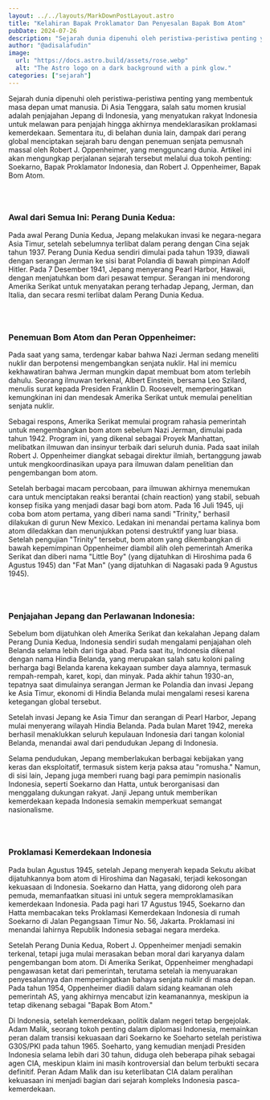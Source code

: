 ```yaml
---
layout: ../../layouts/MarkDownPostLayout.astro
title: "Kelahiran Bapak Proklamator Dan Penyesalan Bapak Bom Atom"
pubDate: 2024-07-26
description: "Sejarah dunia dipenuhi oleh peristiwa-peristiwa penting yang membentuk masa depan umat manusia. Di Asia Tenggara, salah satu momen krusial adalah penjajahan Jepang di Indonesia, yang menyatukan rakyat Indonesia untuk melawan para penjajah hingga akhirnya mendeklarasikan proklamasi kemerdekaan. Sementara itu, di belahan dunia lain, dampak dari perang global menciptakan sejarah baru dengan penemuan senjata pemusnah massal oleh Robert J. Oppenheimer, yang mengguncang dunia. Artikel ini akan mengungkap perjalanan sejarah tersebut melalui dua tokoh penting: Soekarno, Bapak Proklamator Indonesia, dan Robert J. Oppenheimer, Bapak Bom Atom."
author: "@adisalafudin"
image:
  url: "https://docs.astro.build/assets/rose.webp"
  alt: "The Astro logo on a dark background with a pink glow."
categories: ["sejarah"]
---
```


<span class="font-bold text-2xl">S</span>ejarah dunia dipenuhi oleh peristiwa-peristiwa penting yang membentuk masa depan umat manusia. Di Asia Tenggara, salah satu momen krusial adalah penjajahan Jepang di Indonesia, yang menyatukan rakyat Indonesia untuk melawan para penjajah hingga akhirnya mendeklarasikan proklamasi kemerdekaan. Sementara itu, di belahan dunia lain, dampak dari perang global menciptakan sejarah baru dengan penemuan senjata pemusnah massal oleh Robert J. Oppenheimer, yang mengguncang dunia. Artikel ini akan mengungkap perjalanan sejarah tersebut melalui dua tokoh penting: Soekarno, Bapak Proklamator Indonesia, dan Robert J. Oppenheimer, Bapak Bom Atom.

### <br>

### <span class="font-bold text-xl ">Awal dari Semua Ini: Perang Dunia Kedua:</span>

Pada awal Perang Dunia Kedua, Jepang melakukan invasi ke negara-negara Asia Timur, setelah sebelumnya terlibat dalam perang dengan Cina sejak tahun 1937. Perang Dunia Kedua sendiri dimulai pada tahun 1939, diawali dengan serangan Jerman ke sisi barat Polandia di bawah pimpinan Adolf Hitler. Pada 7 Desember 1941, Jepang menyerang Pearl Harbor, Hawaii, dengan menjatuhkan bom dari pesawat tempur. Serangan ini mendorong Amerika Serikat untuk menyatakan perang terhadap Jepang, Jerman, dan Italia, dan secara resmi terlibat dalam Perang Dunia Kedua.

### <br>

### <span class="font-bold text-xl ">Penemuan Bom Atom dan Peran Oppenheimer:</span>

Pada saat yang sama, terdengar kabar bahwa Nazi Jerman sedang meneliti nuklir dan berpotensi mengembangkan senjata nuklir. Hal ini memicu kekhawatiran bahwa Jerman mungkin dapat membuat bom atom terlebih dahulu. Seorang ilmuwan terkenal, Albert Einstein, bersama Leo Szilard, menulis surat kepada Presiden Franklin D. Roosevelt, memperingatkan kemungkinan ini dan mendesak Amerika Serikat untuk memulai penelitian senjata nuklir.

Sebagai respons, Amerika Serikat memulai program rahasia pemerintah untuk mengembangkan bom atom sebelum Nazi Jerman, dimulai pada tahun 1942. Program ini, yang dikenal sebagai Proyek Manhattan, melibatkan ilmuwan dan insinyur terbaik dari seluruh dunia. Pada saat inilah Robert J. Oppenheimer diangkat sebagai direktur ilmiah, bertanggung jawab untuk mengkoordinasikan upaya para ilmuwan dalam penelitian dan pengembangan bom atom.

Setelah berbagai macam percobaan, para ilmuwan akhirnya menemukan cara untuk menciptakan reaksi berantai (chain reaction) yang stabil, sebuah konsep fisika yang menjadi dasar bagi bom atom. Pada 16 Juli 1945, uji coba bom atom pertama, yang diberi nama sandi "Trinity," berhasil dilakukan di gurun New Mexico. Ledakan ini menandai pertama kalinya bom atom diledakkan dan menunjukkan potensi destruktif yang luar biasa. Setelah pengujian "Trinity" tersebut, bom atom yang dikembangkan di bawah kepemimpinan Oppenheimer diambil alih oleh pemerintah Amerika Serikat dan diberi nama "Little Boy" (yang dijatuhkan di Hiroshima pada 6 Agustus 1945) dan "Fat Man" (yang dijatuhkan di Nagasaki pada 9 Agustus 1945).

### <br>

### <span class="font-bold text-xl ">Penjajahan Jepang dan Perlawanan Indonesia:</span>

Sebelum bom dijatuhkan oleh Amerika Serikat dan kekalahan Jepang dalam Perang Dunia Kedua, Indonesia sendiri sudah mengalami penjajahan oleh Belanda selama lebih dari tiga abad. Pada saat itu, Indonesia dikenal dengan nama Hindia Belanda, yang merupakan salah satu koloni paling berharga bagi Belanda karena kekayaan sumber daya alamnya, termasuk rempah-rempah, karet, kopi, dan minyak. Pada akhir tahun 1930-an, tepatnya saat dimulainya serangan Jerman ke Polandia dan invasi Jepang ke Asia Timur, ekonomi di Hindia Belanda mulai mengalami resesi karena ketegangan global tersebut.

Setelah invasi Jepang ke Asia Timur dan serangan di Pearl Harbor, Jepang mulai menyerang wilayah Hindia Belanda. Pada bulan Maret 1942, mereka berhasil menaklukkan seluruh kepulauan Indonesia dari tangan kolonial Belanda, menandai awal dari pendudukan Jepang di Indonesia.

Selama pendudukan, Jepang memberlakukan berbagai kebijakan yang keras dan eksploitatif, termasuk sistem kerja paksa atau "romusha." Namun, di sisi lain, Jepang juga memberi ruang bagi para pemimpin nasionalis Indonesia, seperti Soekarno dan Hatta, untuk berorganisasi dan menggalang dukungan rakyat. Janji Jepang untuk memberikan kemerdekaan kepada Indonesia semakin memperkuat semangat nasionalisme.

### <br>

### <span class="font-bold text-xl ">Proklamasi Kemerdekaan Indonesia</span>

Pada bulan Agustus 1945, setelah Jepang menyerah kepada Sekutu akibat dijatuhkannya bom atom di Hiroshima dan Nagasaki, terjadi kekosongan kekuasaan di Indonesia. Soekarno dan Hatta, yang didorong oleh para pemuda, memanfaatkan situasi ini untuk segera memproklamasikan kemerdekaan Indonesia. Pada pagi hari 17 Agustus 1945, Soekarno dan Hatta membacakan teks Proklamasi Kemerdekaan Indonesia di rumah Soekarno di Jalan Pegangsaan Timur No. 56, Jakarta. Proklamasi ini menandai lahirnya Republik Indonesia sebagai negara merdeka.

Setelah Perang Dunia Kedua, Robert J. Oppenheimer menjadi semakin terkenal, tetapi juga mulai merasakan beban moral dari karyanya dalam pengembangan bom atom. Di Amerika Serikat, Oppenheimer menghadapi pengawasan ketat dari pemerintah, terutama setelah ia menyuarakan penyesalannya dan memperingatkan bahaya senjata nuklir di masa depan. Pada tahun 1954, Oppenheimer diadili dalam sidang keamanan oleh pemerintah AS, yang akhirnya mencabut izin keamanannya, meskipun ia tetap dikenang sebagai "Bapak Bom Atom."

Di Indonesia, setelah kemerdekaan, politik dalam negeri tetap bergejolak. Adam Malik, seorang tokoh penting dalam diplomasi Indonesia, memainkan peran dalam transisi kekuasaan dari Soekarno ke Soeharto setelah peristiwa G30S/PKI pada tahun 1965. Soeharto, yang kemudian menjadi Presiden Indonesia selama lebih dari 30 tahun, diduga oleh beberapa pihak sebagai agen CIA, meskipun klaim ini masih kontroversial dan belum terbukti secara definitif. Peran Adam Malik dan isu keterlibatan CIA dalam peralihan kekuasaan ini menjadi bagian dari sejarah kompleks Indonesia pasca-kemerdekaan.
